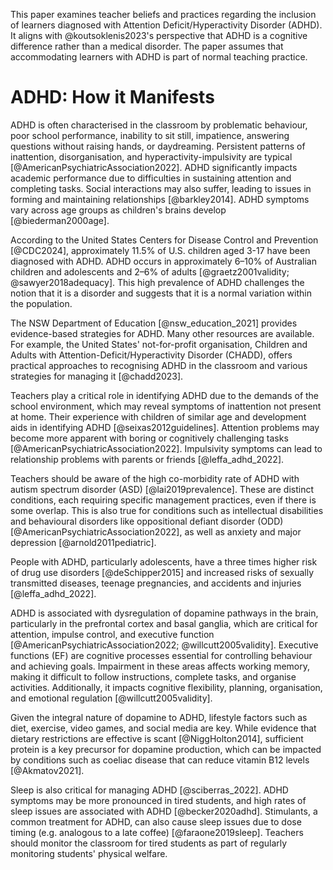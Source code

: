 This paper examines teacher beliefs and practices regarding the inclusion of learners diagnosed with Attention Deficit/Hyperactivity Disorder (ADHD). It aligns with @koutsoklenis2023's perspective that ADHD is a cognitive difference rather than a medical disorder. The paper assumes that accommodating learners with ADHD is part of normal teaching practice.

# ADHD: How it Manifests

ADHD is often characterised in the classroom by problematic behaviour, poor school performance, inability to sit still, impatience, answering questions without raising hands, or daydreaming. Persistent patterns of inattention, disorganisation, and hyperactivity-impulsivity are typical [@AmericanPsychiatricAssociation2022]. ADHD significantly impacts academic performance due to difficulties in sustaining attention and completing tasks. Social interactions may also suffer, leading to issues in forming and maintaining relationships [@barkley2014]. ADHD symptoms vary across age groups as children's brains develop [@biederman2000age].

According to the United States Centers for Disease Control and Prevention [@CDC2024], approximately 11.5% of U.S. children aged 3-17 have been diagnosed with ADHD. ADHD occurs in approximately 6–10% of Australian children and adolescents and 2–6% of adults [@graetz2001validity; @sawyer2018adequacy]. This high prevalence of ADHD challenges the notion that it is a disorder and suggests that it is a normal variation within the population.

The NSW Department of Education [@nsw_education_2021] provides evidence-based strategies for ADHD. Many other resources are available. For example, the United States' not-for-profit organisation, Children and Adults with Attention-Deficit/Hyperactivity Disorder (CHADD), offers practical approaches to recognising ADHD in the classroom and various strategies for managing it [@chadd2023].

Teachers play a critical role in identifying ADHD due to the demands of the school environment, which may reveal symptoms of inattention not present at home. Their experience with children of similar age and development aids in identifying ADHD [@seixas2012guidelines]. Attention problems may become more apparent with boring or cognitively challenging tasks [@AmericanPsychiatricAssociation2022]. Impulsivity symptoms can lead to relationship problems with parents or friends [@leffa_adhd_2022].

Teachers should be aware of the high co-morbidity rate of ADHD with autism spectrum disorder (ASD) [@lai2019prevalence]. These are distinct conditions, each requiring specific management practices, even if there is some overlap. This is also true for conditions such as intellectual disabilities and behavioural disorders like oppositional defiant disorder (ODD) [@AmericanPsychiatricAssociation2022], as well as anxiety and major depression [@arnold2011pediatric].

People with ADHD, particularly adolescents, have a three times higher risk of drug use disorders [@deSchipper2015] and increased risks of sexually transmitted diseases, teenage pregnancies, and accidents and injuries [@leffa_adhd_2022].

ADHD is associated with dysregulation of dopamine pathways in the brain, particularly in the prefrontal cortex and basal ganglia, which are critical for attention, impulse control, and executive function [@AmericanPsychiatricAssociation2022; @willcutt2005validity]. Executive functions (EF) are cognitive processes essential for controlling behaviour and achieving goals. Impairment in these areas affects working memory, making it difficult to follow instructions, complete tasks, and organise activities. Additionally, it impacts cognitive flexibility, planning, organisation, and emotional regulation [@willcutt2005validity].

Given the integral nature of dopamine to ADHD, lifestyle factors such as diet, exercise, video games, and social media are key. While evidence that dietary restrictions are effective is scant [@NiggHolton2014], sufficient protein is a key precursor for dopamine production, which can be impacted by conditions such as coeliac disease that can reduce vitamin B12 levels [@Akmatov2021].

Sleep is also critical for managing ADHD [@sciberras_2022]. ADHD symptoms may be more pronounced in tired students, and high rates of sleep issues are associated with ADHD [@becker2020adhd]. Stimulants, a common treatment for ADHD, can also cause sleep issues due to dose timing (e.g. analogous to a late coffee) [@faraone2019sleep]. Teachers should monitor the classroom for tired students as part of regularly monitoring students' physical welfare.